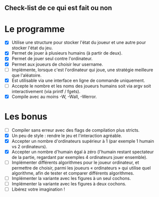 ## Check-list de ce qui est fait ou non

# Le programme

- [x] Utilise une structure pour stocker l'état du joueur et une autre pour stocker l'état du jeu.
- [x] Permet de jouer à plusieurs humains (à partir de deux).
- [x] Permet de jouer seul contre l'ordinateur.
- [x] Permet aux joueurs de choisir leur username.
- [ ] Implémente, lorsque c'est l'ordinateur qui joue, une stratégie meilleure que l'aléatoire.
- [x] Est utilisable via une interface en ligne de commande uniquement.
- [ ] Accepte le nombre et les noms des joueurs humains soit via argv soit interactivement (via printf / fgets).
- [x] Compile avec au moins -W, -Wall, -Werror.

# Les bonus

- [ ] Compiler sans erreur avec des flags de compilation plus stricts.
- [x] Un peu de style : rendre le jeu et l'interaction agréable.
- [x] Accepter un nombre d'ordinateurs supérieur à 1 (par exemple 1 humain vs 2 ordinateurs).
- [x] Accepter un nombre d'humain égal à zéro (l'humain restant spectateur de la partie, regardant par exemples 4 ordinateurs jouer ensemble).
- [ ] Implémenter différents algorithmes pour le joueur ordinateur, et permettre de choisir, parmi les joueurs « ordinateurs » qui utilise quel algorithme, afin de tester et comparer différents algorithmes.
- [ ] Implémenter la variante avec les figures à un seul cochons.
- [ ] Implémenter la variante avec les figures à deux cochons.
- [ ] Libérez votre imagination !